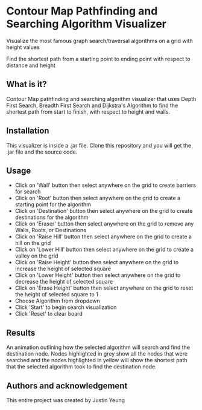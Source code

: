 # Contour Map Pathfinding and Searching Algorithm Visualizer

Visualize the most famous graph search/traversal algorithms on a grid with height values

Find the shortest path from a starting point to ending point with respect to distance and height

## What is it?
Contour Map pathfinding and searching algorithm visualizer that uses Depth First Search, Breadth First Search and Dijkstra's Algorithm to find the shortest path from start to finish, with respect to height and walls.

## Installation
This visualizer is inside a .jar file. Clone this repository and you will get the .jar file and the source code.

## Usage
- Click on 'Wall' button then select anywhere on the grid to create barriers for search
- Click on 'Root' button then select anywhere on the grid to create a starting point for the algorithm
- Click on 'Destination' button then select anywhere on the grid to create destinations for the algorithm
- Click on 'Eraser' button then select anywhere on the grid to remove any Walls, Roots, or Destinations
- Click on 'Raise Hill' button then select anywhere on the grid to create a hill on the grid
- Click on 'Lower Hill' button then select anywhere on the grid to create a valley on the grid
- Click on 'Raise Height' button then select anywhere on the grid to increase the height of selected square
- Click on 'Lower Height' button then select anywhere on the grid to decrease the height of selected square
- Click on 'Erase Height' button then select anywhere on the grid to reset the height of selected square to 1
- Choose Algorithm from dropdown
- Click 'Start' to begin search visualization
- Click 'Reset' to clear board

## Results
An animation outlining how the selected algorithm will search and find the destination node. Nodes highlighted in grey show all the nodes that were searched and the nodes highlighted in yellow will show the shortest path that the selected algorithm took to find the destination node.

## Authors and acknowledgement
This entire project was created by Justin Yeung
